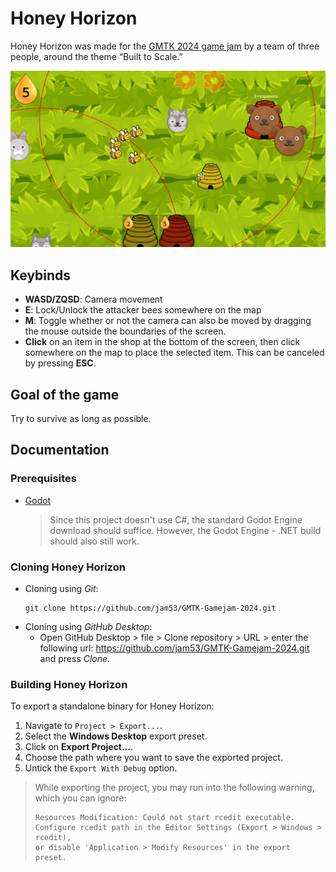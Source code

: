 # Honey Horizon
Honey Horizon was made for the [GMTK 2024 game jam](https://itch.io/jam/gmtk-2024) by a team of three people, around the theme “Built to Scale.”

![](./assets/sprites/HoneyHorizonGameplay.jpg)

## Keybinds
- **WASD/ZQSD**: Camera movement
- **E**: Lock/Unlock the attacker bees somewhere on the map
- **M**: Toggle whether or not the camera can also be moved by dragging the mouse outside the boundaries of the screen.
- **Click** on an item in the shop at the bottom of the screen, then click somewhere on the map to place the selected item. This can be canceled by pressing **ESC**.

## Goal of the game
Try to survive as long as possible.

## Documentation
### Prerequisites
- [Godot](https://godotengine.org/download/)
  > Since this project doesn't use C#, the standard Godot Engine download should suffice. However, the Godot Engine - .NET build should also still work.

### Cloning Honey Horizon
- Cloning using *Git*:
    ```
    git clone https://github.com/jam53/GMTK-Gamejam-2024.git
    ```
- Cloning using *GitHub Desktop*:
    - Open GitHub Desktop > file > Clone repository > URL > enter the following url: https://github.com/jam53/GMTK-Gamejam-2024.git and press *Clone*.

### Building Honey Horizon
To export a standalone binary for Honey Horizon:

1. Navigate to `Project > Export...`.
2. Select the **Windows Desktop** export preset.
3. Click on **Export Project...**.
4. Choose the path where you want to save the exported project.
5. Untick the `Export With Debug` option.

> While exporting the project, you may run into the following warning, which you can ignore:
> ```
> Resources Modification: Could not start rcedit executable. 
> Configure rcedit path in the Editor Settings (Export > Windows > rcedit),
> or disable 'Application > Modify Resources' in the export preset.
> ```